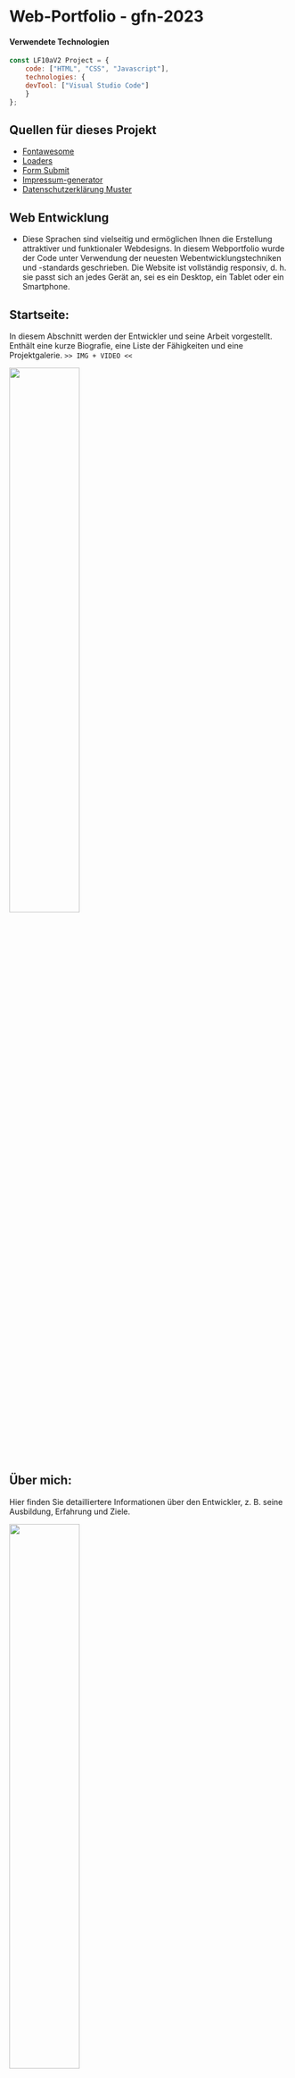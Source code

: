 <h1>Web-Portfolio - gfn-2023</h1>
	
#### Verwendete Technologien
```javascript
const LF10aV2 Project = {
  	code: ["HTML", "CSS", "Javascript"],
	technologies: {
	devTool: ["Visual Studio Code"]
	}
};
```
## Quellen für dieses Projekt
<ul>
	<li><a href="https://fontawesome.com/">Fontawesome</a></li>
	<li><a href="https://cssloaders.github.io/">Loaders</a></li>
	<li><a href="https://formsubmit.co/">Form Submit</a></li>
	<li><a href="https://www.impressum-generator.de/">Impressum-generator</a></li>
	<li><a href="https://www.mein-datenschutzbeauftragter.de/datenschutzerklaerung-konfigurator">Datenschutzerklärung Muster</a></li>
</ul>

## Web Entwicklung
- Diese Sprachen sind vielseitig und ermöglichen Ihnen die Erstellung attraktiver und funktionaler Webdesigns.
In diesem Webportfolio wurde der Code unter Verwendung der neuesten Webentwicklungstechniken und -standards geschrieben.
Die Website ist vollständig responsiv, d. h. sie passt sich an jedes Gerät an, sei es ein Desktop, ein Tablet oder ein Smartphone.

## Startseite:
In diesem Abschnitt werden der Entwickler und seine Arbeit vorgestellt. Enthält eine kurze Biografie, eine Liste der Fähigkeiten und eine Projektgalerie.
`>> IMG + VIDEO <<`

<a href="https://media.discordapp.net/attachments/1185882189393575976/1200177916219248790/gfn-web-startseite.gif?ex=65f36049&is=65e0eb49&hm=c166cb3a793ba8495501391fc78c698c2d008d4316ec031557a4765bd098a6d3&=&width=1062&height=597"><img src="https://media.discordapp.net/attachments/1214730549969813504/1214895370916724756/start.JPG?ex=65fac67c&is=65e8517c&hm=3e86d5fc336f9e42b60959f0ec3f6a652abff5da215e52007e9a44efe469c82d&=&format=webp&width=1060&height=597" style="height: 50%; width:50%;"/></a>

## Über mich:
Hier finden Sie detailliertere Informationen über den Entwickler, z. B. seine Ausbildung, Erfahrung und Ziele.

<a href="https://media.discordapp.net/attachments/1185882189393575976/1200182008907829298/gfn-web-about.gif?ex=65f36419&is=65e0ef19&hm=70ba8963d1184e252584cf101a1391d7c3ce2817fcf68e19ba8fd9287880b76e&=&width=646&height=363"><img src="https://media.discordapp.net/attachments/1214730549969813504/1214896308754710588/about.JPG?ex=65fac75b&is=65e8525b&hm=fb9cbc5df9383a1b367917b59a20673d642723ca16fb27a7eb6baac00bed0cb1&=&format=webp&width=1059&height=597" style="height: 50%; width:50%;"/></a>

## Lebenslauf:
Zusammenfassung der Erfahrungen und Fähigkeiten des Entwicklers.

<a href="https://media.discordapp.net/attachments/1185882189393575976/1200185415945158818/gfn-web-curriculum.gif?ex=65f36745&is=65e0f245&hm=3a19893b0270aa1d0f7b7df3455da51ecf5cddd076bc29a15051ef88447fa1c8&=&width=646&height=363"><img src="https://media.discordapp.net/attachments/1214730549969813504/1214899080661176321/Lebenslauf.JPG?ex=65fac9f0&is=65e854f0&hm=899597029c275a2f6328a02911028669f8f7484461b10d181a8b4fc8f80abfdf&=&format=webp&width=1054&height=592" style="height: 50%; width:50%;"/></a>

## Projekte:
Jedes Projekt enthält eine Beschreibung, Bilder und Links zu weiteren Informationen.

<a href="https://media.discordapp.net/attachments/1185882189393575976/1200186369520193677/gfn-web-proyekte.gif?ex=65f36828&is=65e0f328&hm=4033e00fa7cd9ea9a97aca3be1042f56e3c619655155947b89d62da7df72e6f1&=&width=1062&height=597"><img src="https://media.discordapp.net/attachments/1214730549969813504/1214899081562820608/projekte.JPG?ex=65fac9f0&is=65e854f0&hm=675d6658a3f5938d6d0aa78a166c013f8e301d58b96084870517fb53587ccc5b&=&format=webp&width=1053&height=591" style="height: 50%; width:50%;"/></a>

## Blog:
Aktuelle Informationen über die Arbeit und Aktivitäten des Entwicklers.

<a href="https://media.discordapp.net/attachments/1185882189393575976/1200188743596912730/gfn-web-blog.gif?ex=65f36a5e&is=65e0f55e&hm=6ed6fdec5c0194ced9da30bb305c77b9453d97592154bf5f956779b107aff1f9&=&width=605&height=339"><img src="https://media.discordapp.net/attachments/1214730549969813504/1214899082297085972/blog.JPG?ex=65fac9f0&is=65e854f0&hm=2eb93421c9469d85909c7a183f41c57df3502192a9b11df64fdaf2cbb1db8d8a&=&format=webp&width=1054&height=592" style="height: 50%; width:50%;"/></a>

## Kontakte:
Informationen zur Kontaktaufnahme mit dem Entwickler.

<a href="https://media.discordapp.net/attachments/1185882189393575976/1200189462144102470/gfn-web-kontakte.gif?ex=65f36b0a&is=65e0f60a&hm=6948f1d4f86610a7b097fd5194669c8c7444412fbde8886b728b4de121500478&=&width=646&height=363"><img src="https://media.discordapp.net/attachments/1214730549969813504/1214899080443076648/kontakt.JPG?ex=65fac9f0&is=65e854f0&hm=f1b737e808ed9134da26d442a32927784be6005da5ff661bf6c2f572de0acfd9&=&format=webp&width=1054&height=594" style="height: 50%; width:50%;"/></a>

## Soziale Medien & Download:
Links zu den Social-Media-Profilen des Entwicklers und einen Link zum Herunterladen mit einer Datei im PDF-Format.

<a href="https://media.discordapp.net/attachments/1185882189393575976/1200192972071895140/gfn-web-soziale.gif?ex=65f36e4f&is=65e0f94f&hm=89209f3cd00b9b36b57c5c93b8f81621f17d6705220eb26183bf3c9d7602079b&=&width=1062&height=597"><img src="https://media.discordapp.net/attachments/1214730549969813504/1214899081143394335/medien-download-1.JPG?ex=65fac9f0&is=65e854f0&hm=b248a31f7faed91b5dd5d48518fb0fdb9fe4d053f2ec7369316a6e34491e8e5f&=&format=webp&width=1054&height=592" style="height: 50%; width:50%;"/></a>

## Impressum / Datenschutzerklärung / Geschäftsbedingungen Muster:

<a href="https://media.discordapp.net/attachments/1185882189393575976/1200191096978940075/gfn-web-impressum.gif?ex=65f36c8f&is=65e0f78f&hm=c29de5783a558c6a17b1820ea0c28e7a4bca96245b0c6a2d3f514c71d58e7cdc&=&width=646&height=363"><img src="https://media.discordapp.net/attachments/1214730549969813504/1214899079956660264/impressum.JPG?ex=65fac9f0&is=65e854f0&hm=95eb3b56c971ced066e62e336f3ff3dfe5fea75ed25726b4663ec70f7b82b7ff&=&format=webp&width=1052&height=592" style="height: 50%; width:50%;"/></a>

## Responsiv:

<a href="https://media.discordapp.net/attachments/1185882189393575976/1200195649216462970/gfn-web-reponsive.gif?ex=65f370cd&is=65e0fbcd&hm=b5653087397106a36643973367bb97ec2bae7d60e9edf94ee6ae433e3c6bdc7a&=&width=646&height=363"><img src="https://media.discordapp.net/attachments/1214730549969813504/1214899081877659668/responsiv.JPG?ex=65fac9f0&is=65e854f0&hm=aa00cd1bdd1b1413a675c50f140448ad34c04291f4027445bee5d9d02093db8a&=&format=webp&width=1053&height=592" style="height: 50%; width:50%;"/></a>
	
Das Design des Webportfolios ist schlicht, aber elegant. Farben und Bilder verbinden sich harmonisch zu einem angenehmen Seherlebnis.
Darüber hinaus ist die Website einfach zu navigieren, sodass Besucher schnell die gesuchten Informationen finden können.

## Credits:

**Team-mitglieder:**

```bash
  Darwin Paz & Matthias Majowski
```
**Unter der Leitung von:**
```bash
  Peter Lübke
```
## PS:
Dabei handelt es sich um ein `Open-Source-Projekt`, das nur für private Zwecke heruntergeladen, geklont und verändert werden darf. 
Das bedeutet, dass jeder den Web-Portfolio-Code herunterladen und für seine eigenen Projekte verwenden kann, 
er jedoch nicht für kommerzielle oder gewinnbringende Zwecke verwendet werden kann.

```http
  Abgabetermin:
```

| Stadt: | Datum:     | Bis:                       |
| :-------- | :------- | :-------------------------------- |
| `Darmstadt`      | `Do - 28.09.2023` | **16:30 Uhr**  |

